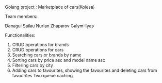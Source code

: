 Golang project : Marketplace of cars(Kolesa)

Team members: 

Danagul Sailau
Nurlan Zhaparov
Galym Ilyas

Functionalities:
1) CRUD operations for brands
2) CRUD operations for cars
3) Searching cars or brands by name 
4) Sorting cars by price asc and model name asc
5) Filtering cars by city 
6) Adding cars to favourites, showing the favourites and deleting cars from favourites
Two queue caching
